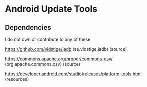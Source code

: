 # Android Update Tools

## Dependencies
I do not own or contribute to any of these

https://github.com/vidstige/jadb (se.vidstige.jadb) (source)

https://commons.apache.org/proper/commons-csv/ (org.apache.commons.csv) (source)

https://developer.android.com/studio/releases/platform-tools.html (resources)
